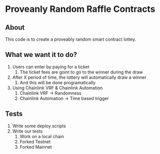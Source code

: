 # Proveanly Random Raffle Contracts

## About

This code is to create a proveably random smart contract lottey.

## What we want it to do?

1. Users can enter by paying for a ticket 
   1. The ticket fees are goint to go to the winner during the draw
2. After X period of time, the lottery will automatically draw a winner
   1. And this will be done programatically 
3. Using Chainlink VRF & Chainlink Automation
   1. Chainlink VRF -> Randomness
   2. Chainlink Automation -> Time based trigger

## Tests

1. Write some deploy scripts
2. Write our tests
   1. Work on a local chain
   2. Forked Testnet
   3. Forked Mainnet